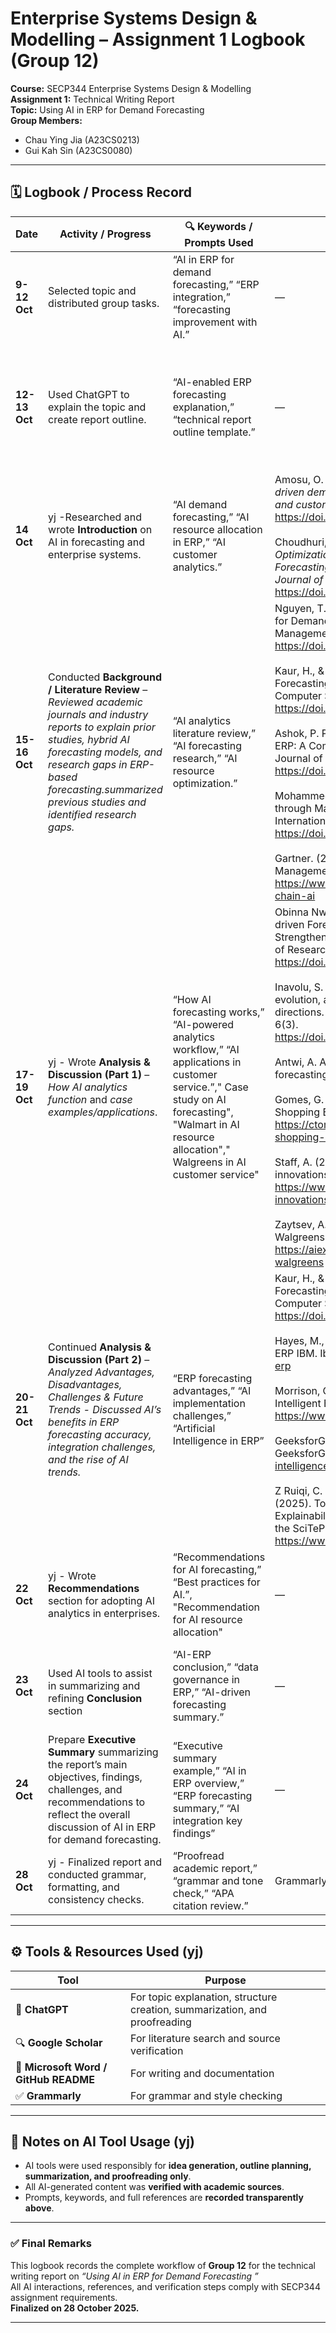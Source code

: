 # Enterprise Systems Design & Modelling – Assignment 1 Logbook (Group 12)

**Course:** SECP344 Enterprise Systems Design & Modelling  
**Assignment 1:** Technical Writing Report  
**Topic:** Using AI in ERP for Demand Forecasting  
**Group Members:**  
- Chau Ying Jia (A23CS0213)  
- Gui Kah Sin (A23CS0080)    

---

## 🗓️ Logbook / Process Record  

| Date | Activity / Progress | 🔍 Keywords / Prompts Used | 📚 References / Sources | 🧾 Verification / Notes |
|------|----------------------|----------------------------|--------------------------|--------------------------|
| **9-12 Oct** | Selected topic and distributed group tasks. |“AI in ERP for demand forecasting,” “ERP integration,” “forecasting improvement with AI.” | — | Topic chosen from lecturer's assignment list. Planned report structure and task distribution. |
| **12-13 Oct** | Used ChatGPT to explain the topic and create report outline. | “AI-enabled ERP forecasting explanation,” “technical report outline template.” | — | Discussed and Outlined report structure: Introduction, Background, Analysis, Recommendations, and Conclusion before deatailed writing. |
| **14 Oct** | yj -Researched and wrote **Introduction** on AI in forecasting and enterprise systems. | “AI demand forecasting,” “AI resource allocation in ERP,” “AI customer analytics.” | Amosu, O. R., Kumar, P., Ogunsuji, Y. M., & Oni, S. (2024). *AI-driven demand forecasting: Enhancing inventory management and customer satisfaction.* ResearchGate. https://doi.org/10.30574//wjarr.2024.23.2.2394  <br><br> Choudhuri, S. S. (2024). *AI - Driven Supply Chain Optimization: Enhancing Inventory Management, Demand Forecasting, and Logistics within ERP Systems.* *International Journal of Science and Research, 13*(3), 927–933. https://doi.org/10.21275/sr24314073027 | Verified both articles via ResearchGate and DOI databases. |
| **15-16 Oct** | Conducted **Background / Literature Review** – *Reviewed academic journals and industry reports to explain prior studies, hybrid AI forecasting models, and research gaps in ERP-based forecasting.summarized previous studies and identified research gaps.* | “AI analytics literature review,” “AI forecasting research,” “AI resource optimization.” |Nguyen, T. T. H. (2023). Applications of Artificial Intelligence for Demand Forecasting. Operations and Supply Chain Management Journal, 16(4), 380–392. https://doi.org/10.31387/oscm0550401 <br><br> Kaur, H., & Singh, J. (2024). Machine Learning Approaches for Forecasting in ERP Systems: A Review. Springer Nature Computer Science, 5(3), 312–326. https://doi.org/10.1007/s42979-024-02518-2 <br><br> Ashok, P. P. K. (2024). AI-Powered Demand Forecasting in ERP: A Comparative Study of ML Algorithms. International Journal of Computing and Engineering, 5(2), 1–11. https://doi.org/10.47941/ijce.3106 <br><br> Mohammed, I., & Mandal, J. (2024). Forecasting Accuracy through Machine Learning in Supply Chain Management. International Journal of Supply Chain Management, 9(6), 8–24. https://doi.org/10.47604/ijscm.3074  <br><br> Gartner. (2024). How AI is Transforming Supply Chain Management. Retrieved from https://www.gartner.com/en/supply-chain/topics/supply-chain-ai  | Reviewed academic sources, extracted key studies and aligned findings with ERP forecasting focus. |
| **17-19 Oct** | yj - Wrote **Analysis & Discussion (Part 1)** – *How AI analytics function* and *case examples/applications*. | “How AI forecasting works,” “AI-powered analytics workflow,” “AI applications in customer service.”," Case study on AI forecasting", "Walmart in AI resource allocation"," Walgreens in AI customer service" |Obinna Nweke, Oluwatosin Adulusi. (March 2025). Utilizing AI driven Forecasting, Optimization and Data Insights to Strengthen Corporate Strategic Planning. International Journal of Research Publication and Reviews, 6(3), 4260–4272. <br>https://doi.org/10.55248/gengpi.6.0325.1209 <br><br> Inavolu, S. M. (2024). Exploring AI-Driven customer service: evolution, architectures, opportunities, challenges and future directions. International Journal for Multidisciplinary Research, 6(3). <br>https://doi.org/10.36948/ijfmr.2024.v06i03.22283 <br><br> Antwi, A. A. (2019). Application of artificial intelligence in forecasting: A Systematic Review. <br><br> Gomes, G. (2025, August 21). How Walmart Uses A.I. to Make Shopping Better for its Millions of Customers. CTO Magazine.<br> https://ctomagazine.com/walmart-uses-ai-to-make-shopping-better-for-millions <br><br> Staff, A. (2025, June 11). Amazon announces AI-powered innovations in delivery, inventory, robotics. <br>https://www.aboutamazon.com/news/operations/amazon-ai-innovations-delivery-forecasting-robotics <br><br> Zaytsev, A. (2023, July 28). Case study: AI transformation at Walgreens. AIX AI Expert Network. <br>https://aiexpert.network/case-study-ai-transformation-at-walgreens | Verified each article via Google Scholar; used examples from marketing and e-commerce as applications. |
| **20-21 Oct** | Continued **Analysis & Discussion (Part 2)** – *Analyzed Advantages, Disadvantages, Challenges & Future Trends - Discussed AI’s benefits in ERP forecasting accuracy, integration challenges, and the rise of AI trends.* | “ERP forecasting advantages,” “AI implementation challenges,” “Artificial Intelligence in ERP” |  Kaur, H., & Singh, J. (2024). Machine Learning Approaches for Forecasting in ERP Systems: A Review. Springer Nature Computer Science, 5(3), 312–326. https://doi.org/10.1007/s42979-024-02518-2   <br><br> Hayes, M., & Downie, A. (2024, July 8). Artificial Intelligence in ERP IBM. Ibm.com. https://www.ibm.com/think/topics/ai-in-erp <br><br> Morrison, C. (2023, November 8). AI in ERP: The Next Wave of Intelligent ERP Systems. Top10erp.org. https://www.top10erp.org/blog/ai-in-erp   <br><br> GeeksforGeeks. (2023). Explainable Artificial Intelligence(XAI). GeeksforGeeks. https://www.geeksforgeeks.org/artificial-intelligence/explainable-artificial-intelligencexai/ <br><br> Z Ruiqi, C. Christensen, B. Zarrin, P. Bækgaard & T. S. Alstrøm. (2025). Towards Trustworthy AI in Demand Planning: Defining Explainability for Supply Chain Management. In Proceedings of the SciTePress Conference. Available at: https://www.scitepress.org/Papers/2025/133159/133159.pdf | Checked source credibility. Ensured alignment with ERP context and word limit compliance.|
| **22 Oct** | yj - Wrote **Recommendations** section for adopting AI analytics in enterprises. | “Recommendations for AI forecasting,” “Best practices for AI.”, "Recommendation for AI resource allocation" | — | Ensured recommendations align with case examples and findings. |
| **23 Oct** | <br><br> Used AI tools to assist in summarizing and refining **Conclusion** section <br><br>| “AI-ERP conclusion,” “data governance in ERP,” “AI-driven forecasting summary.” | — | Verified logical flow and factual accuracy. | Ensured logical consistency and alignment with project topic before submission.|
| **24 Oct** | Prepare **Executive Summary** summarizing the report’s main objectives, findings, challenges, and recommendations to reflect the overall discussion of AI in ERP for demand forecasting. | “Executive summary example,” “AI in ERP overview,” “ERP forecasting summary,” “AI integration key findings” | — | Ensured alignment with report objectives and findings. | Ensured clarity, conciseness, and consistency with report objectives.|
| **28 Oct** |yj - Finalized report and conducted grammar, formatting, and consistency checks. | “Proofread academic report,” “grammar and tone check,” “APA citation review.” | Grammarly; ChatGPT (grammar correction mode). | Verified clarity, coherence, and APA formatting before submission. |

---

## ⚙️ Tools & Resources Used (yj)
| Tool | Purpose |
|------|----------|
| 💬 **ChatGPT** | For topic explanation, structure creation, summarization, and proofreading |
| 🔍 **Google Scholar** | For literature search and source verification |
| 📄 **Microsoft Word / GitHub README** | For writing and documentation |
| ✅ **Grammarly** | For grammar and style checking |

---

## 🧩 Notes on AI Tool Usage (yj)
- AI tools were used responsibly for **idea generation, outline planning, summarization, and proofreading only**.  
- All AI-generated content was **verified with academic sources**.  
- Prompts, keywords, and full references are **recorded transparently above**.  

---

### ✅ Final Remarks
This logbook records the complete workflow of **Group 12** for the technical writing report on *“Using AI in ERP for Demand Forecasting ”*  
All AI interactions, references, and verification steps comply with SECP344 assignment requirements.  
**Finalized on 28 October 2025.**

---
